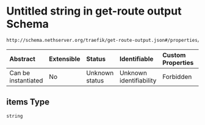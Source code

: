 # Untitled string in get-route output Schema

```txt
http://schema.nethserver.org/traefik/get-route-output.json#/properties/ip_allowlist/items
```



| Abstract            | Extensible | Status         | Identifiable            | Custom Properties | Additional Properties | Access Restrictions | Defined In                                                                      |
| :------------------ | :--------- | :------------- | :---------------------- | :---------------- | :-------------------- | :------------------ | :------------------------------------------------------------------------------ |
| Can be instantiated | No         | Unknown status | Unknown identifiability | Forbidden         | Allowed               | none                | [get-route-output.json\*](traefik/get-route-output.json "open original schema") |

## items Type

`string`
